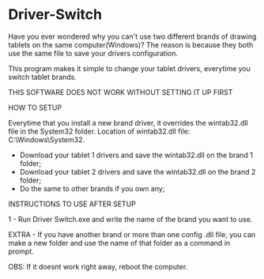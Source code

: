 # Driver-Switch

Have you ever wondered why you can't use two different brands of drawing tablets on the same computer(Windows)?
The reason is because they both use the same file to save your drivers configuration.

This program makes it simple to change your tablet drivers, everytime you switch tablet brands.

THIS SOFTWARE DOES NOT WORK WITHOUT SETTING IT UP FIRST				       										      

HOW TO SETUP
												  
Everytime that you install a new brand driver, it overrides the wintab32.dll file in the System32 folder.
Location of wintab32.dll file: C:\Windows\System32.
										                        
- Download your tablet 1 drivers and save the wintab32.dll on the brand 1 folder;
- Download your tablet 2 drivers and save the wintab32.dll on the brand 2 folder;
- Do the same to other brands if you own any;
															
INSTRUCTIONS TO USE AFTER SETUP
															
1 - Run Driver Switch.exe and write the name of the brand you want to use.
															
EXTRA - If you have another brand or more than one config .dll file, you can make a new folder and use the
name of that folder as a command in prompt.
												                        
OBS: If it doesnt work right away, reboot the computer.
		

